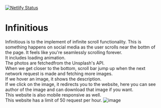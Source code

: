 [![Netlify Status](https://api.netlify.com/api/v1/badges/409be9c8-5d73-4410-b64d-f60696beb6fd/deploy-status)](https://app.netlify.com/sites/infius/deploys)
# Infinitious
Infinitious is to the implement of infinite scroll functionality. This is something happens on social media as the user scrolls near the bottm of the page. It feels like you're seamlessly scrolling forever.<br>
It includes loading animation.<br>
The photos are fetchedfrom the Unsplash's API.<br>
When we get closer to the bottom, scroll bar jump up when the next network request is made and fetching more images.<br>
If we hover an image, it shows the description.<br>
If we click on the image, it redirects you to the website, here you can see author of the image and can download that image if you want.<br>
This website is also mobile responsive as well.<br>
This website has a limit of 50 request per hour.
![image](https://user-images.githubusercontent.com/60316890/177035470-95d1eac9-0cbc-46d7-95c7-eac259c5bce0.png)

